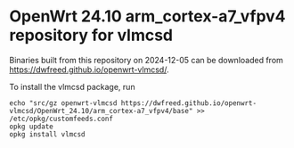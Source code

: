 OpenWrt 24.10 arm_cortex-a7_vfpv4 repository for vlmcsd
========

Binaries built from this repository on 2024-12-05 can be downloaded from <https://dwfreed.github.io/openwrt-vlmcsd/>.

To install the vlmcsd package, run

```
echo "src/gz openwrt-vlmcsd https://dwfreed.github.io/openwrt-vlmcsd/OpenWrt_24.10/arm_cortex-a7_vfpv4/base" >> /etc/opkg/customfeeds.conf
opkg update
opkg install vlmcsd
```
